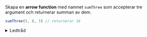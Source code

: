 Skapa en **arrow function** med namnet `sumThree` som accepterar tre argument och returnerar summan av dem.

````javascript
sumThree(5, 8, 3) // returnerar 16
````

<details>
<summary>Ledtråd</summary>

### Traditionell funktion
````javascript 
function add100(a) {
  return a + 100
}
````

### Arrow funktion (tre olika varianter)

Variant 1
````javascript
const add100 = (a) => {
  return a + 100
}
````

Variant 2
````javascript
const add100 = (a) => a + 100
````

Variant 3
````javascript
const add100 = a => a + 100
````
</details>

